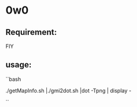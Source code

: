 # 0w0
## Requirement:

FIY

## usage:

``bash

./getMapInfo.sh |./gmi2dot.sh |dot -Tpng | display -

``
